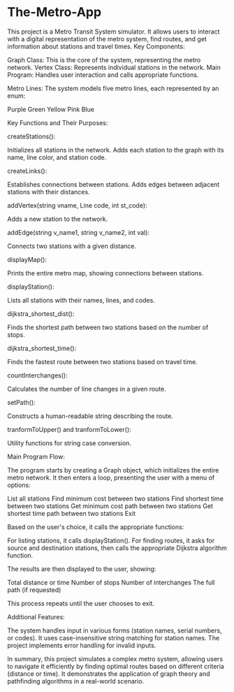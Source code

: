 # The-Metro-App
This project is a Metro Transit System simulator. It allows users to interact with a digital representation of the metro system, find routes, and get information about stations and travel times.
Key Components:

Graph Class:
This is the core of the system, representing the metro network.
Vertex Class:
Represents individual stations in the network.
Main Program:
Handles user interaction and calls appropriate functions.

Metro Lines:
The system models five metro lines, each represented by an enum:

Purple
Green
Yellow
Pink
Blue

Key Functions and Their Purposes:

createStations():

Initializes all stations in the network.
Adds each station to the graph with its name, line color, and station code.


createLinks():

Establishes connections between stations.
Adds edges between adjacent stations with their distances.


addVertex(string vname, Line code, int st_code):

Adds a new station to the network.


addEdge(string v_name1, string v_name2, int val):

Connects two stations with a given distance.


displayMap():

Prints the entire metro map, showing connections between stations.


displayStation():

Lists all stations with their names, lines, and codes.


dijkstra_shortest_dist():

Finds the shortest path between two stations based on the number of stops.


dijkstra_shortest_time():

Finds the fastest route between two stations based on travel time.


countInterchanges():

Calculates the number of line changes in a given route.


setPath():

Constructs a human-readable string describing the route.


tranformToUpper() and tranformToLower():

Utility functions for string case conversion.



Main Program Flow:

The program starts by creating a Graph object, which initializes the entire metro network.
It then enters a loop, presenting the user with a menu of options:

List all stations
Find minimum cost between two stations
Find shortest time between two stations
Get minimum cost path between two stations
Get shortest time path between two stations
Exit


Based on the user's choice, it calls the appropriate functions:

For listing stations, it calls displayStation().
For finding routes, it asks for source and destination stations, then calls the appropriate Dijkstra algorithm function.


The results are then displayed to the user, showing:

Total distance or time
Number of stops
Number of interchanges
The full path (if requested)


This process repeats until the user chooses to exit.

Additional Features:

The system handles input in various forms (station names, serial numbers, or codes).
It uses case-insensitive string matching for station names.
The project implements error handling for invalid inputs.

In summary, this project simulates a complex metro system, allowing users to navigate it efficiently by finding optimal routes based on different criteria (distance or time). It demonstrates the application of graph theory and pathfinding algorithms in a real-world scenario.
